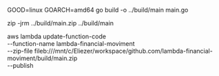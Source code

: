 GOOD=linux GOARCH=amd64 go build -o ../build/main main.go

zip -jrm ../build/main.zip ../build/main

aws lambda update-function-code \
--function-name lambda-financial-moviment \
--zip-file fileb:///mnt/c/Eliezer/workspace/github.com/lambda-financial-moviment/build/main.zip \
--publish 